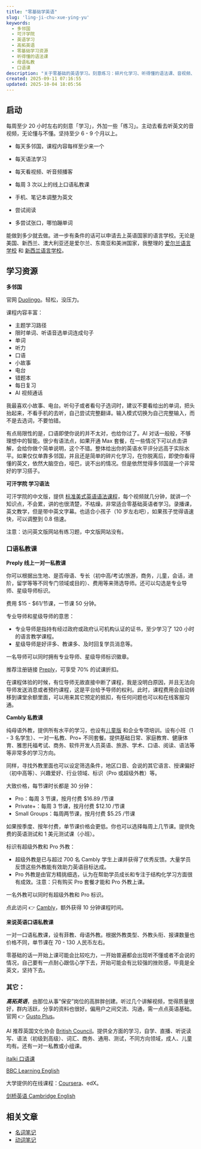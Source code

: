 ```yaml
---
title: "零基础学英语"
slug: 'ling-ji-chu-xue-ying-yu'
keywords:
  - 多邻国
  - 可汗学院
  - 英语学习
  - 高拓英语
  - 零基础学习资源
  - 听得懂的语法课
  - 母语私教
  - 口语课
description: "关于零基础的英语学习。刻意练习：碎片化学习、听得懂的语法课、音视频、线上口语私教课等学习资源和体验总结。英语学校和英语学习笔记链接。"
created: 2025-09-11 07:16:55
updated: 2025-10-04 18:05:56
---
```


## 启动

每周至少 20 小时左右的刻意「学习」，外加一些「练习」。主动去看去听英文的音视频，无论懂与不懂。坚持至少 6 - 9 个月以上。

- 每天多邻国，课程内容每样至少来一个
- 每天语法学习
- 每天看视频、听音频播客
- 每周 3 次以上的线上口语私教课

- 手机、笔记本调整为英文
- 尝试阅读
- 多尝试张口，哪怕蹦单词

能做到多少就去做。进一步有条件的话可以申请去上英语国家的语言学校。无论是美国、新西兰、澳大利亚还是爱尔兰、东南亚和美洲国家，我整理的 [爱尔兰语言学校](https://chrisding.xyz/posts/ai-er-lan-ying-yu-xue-xiao) 和 [新西兰语言学校](https://chrisding.xyz/posts/xin-xi-lan-ying-yu-xue-xiao)。

## 学习资源

**多邻国**

官网 [Duolingo](https://www.duolingo.com/)。轻松，没压力。

课程内容丰富：

- 主题学习路径
- 限时单词、听语音选单词连成句子
- 单词
- 听力
- 口语
- 小故事
- 电台
- 错题本
- 每日复习
- AI 视频通话

我最喜欢小故事、电台。听句子或者看句子选词时，建议不要看给出的单词，把头抬起来，不看手机的去听，自己尝试完整翻译。输入模式切换为自己完整输入，而不是去选词，不要怕错。

有点局限性的是，口语即使你说的并不太对，也给你过了。AI 对话一般般，不够理想中的智能。很少有语法点，如果开通 Max 套餐，在一些情况下可以点击讲解，会给你做个简单说明，这个不错。整体给出你的英语水平评分远高于实际水平。如果仅仅单靠多邻国，并且还是简单的碎片化学习，在你脱离后，即使你看得懂的英文，依然大脑空白，哑巴，说不出的情况。但是依然觉得多邻国是一个非常好的学习搭子。

**可汗学院 学习语法**

可汗学院的中文版，提供 [标准美式英语语法课程](https://zh.khanacademy.org/humanities/grammar)，每个视频就几分钟，就讲一个知识点，不会累，讲的也很清楚，不枯燥，非常适合零基础英语者学习。录播课，英文教学，但是带中英文字幕。也适合小孩子（10 岁左右吧），如果孩子觉得语速快，可以调整到 0.8 倍速。

注意：访问英文版网站有练习题，中文版网站没有。

### 口语私教课

**Preply 线上一对一私教课**

你可以根据出生地、是否母语、专长（初中高/考试/旅游，商务，儿童，会话，进阶，留学等等不同专门领域或目的）、费用等来筛选导师。还可以勾选是专业导师、星级导师标识。

费用 $15 - $61/节课，一节课 50 分钟。

专业导师和星级导师的意思：

- 专业导师是指持有经过政府或政府认可机构认证的证书，至少学习了 120 小时的语言教学课程。
- 星级导师是好评多、教课多、及时回复学员消息等。

一名导师可以同时拥有专业导师、星级导师标识徽章。

推荐注册链接 [Preply](https://preply.com/zh/?pref=MjMzMDYxNDI=&id=1759594701.806934&ep=w1)，可享受 70% 的试课折扣。

在课程体验的时候，有位导师无故直接中断了课程，我是没明白原因，并且无法向导师发送消息或者预约课程，这是平台给予导师的权利。此时，课程费用会自动转移到课堂余额里面，可以用来其它预定的抵扣，有任何问题也可以和在线客服沟通。

**Cambly 私教课**

纯母语外教，提供所有水平的学习，也设有[儿童版](https://www.cambly.com/kids) 和企业专项培训。设有小班（1 - 3 名学生）、一对一私教、Pro+ 不同套餐。提供基础日常、家庭教育、健康体育、雅思托福考试、商务、软件开发人员英语、旅游、学术、口语、阅读、语法等等非常多的学习方向。

同样，寻找外教里面也可以设定筛选条件，地区口音、会说的其它语言、授课偏好（初中高等）、兴趣爱好、行业领域、标识（Pro 或超级外教）等。

大致价格，每节课时长都是 30 分钟：

- Pro：每周 3 节课，按月付费 $16.89 /节课
- Private+：每周 3 节课，按月付费 $12.10 /节课
- Small Groups：每周两节课，按月付费 $5.25 /节课

如果按季度、按年付费，单节课价格会更低。你也可以选择每周上几节课。提供免费的英语测试和 1 美元测试课（小班）。

标识有超级外教和 Pro 外教：

- 超级外教是已与超过 700 名 Cambly 学生上课并获得了优秀反馈。大量学员反馈这些外教能有效助力英语目标达成。
- Pro 外教是由官方精挑细选，认为在帮助学员成长和专注于结构化学习方面很有成效。注意：只有购买 Pro 套餐才能和 Pro 外教上课。

一名外教可以同时有超级外教和 Pro 标识。

点此访问 👉 [Cambly](https://www.cambly.com/invite/4C83A8WZ?st=091925&sc=4)，额外获得 10 分钟课程时间。

**来说英语口语私教课**

一对一口语私教课，设有菲教、母语外教。根据外教类型、外教头衔、报课数量也价格不同，单节课在 70 - 130 人民币左右。

零基础的话一开始上课可能会比较吃力，一开始普遍都会出现听不懂或者不会说的情况，自己要有一点耐心跟信心学下去，开始可能会有比较强的挫败感，毕竟是全英文，坚持下去。

### 其它：

***高拓英语***，由那位从事“保安”岗位的高胖胖创建。听过几个讲解视频，觉得质量很好，群内活跃，分享的资料也很好。偏用户之间交流、沟通，需一点点英语基础。官网 👉 [Gusto Plus](https://gustoplus.com/)。

AI 推荐英国文化协会 [British Council](https://www.britishcouncil.org)。提供全方面的学习，自学、直播、听说读写、语法（初级到高级）、词汇、商务、通用、测试，不同方向领域，成人、儿童均有。还有一对一私教或小组课。

[italki 口语课](https://www.italki.com/)

[BBC Learning English](https://www.bbc.co.uk/learningenglish/)

大学提供的在线课程：[Coursera](https://www.coursera.org/)、edX。

[剑桥英语 Cambridge English](cambridgeenglish.org/learning-english)

## 相关文章

- [名词笔记](https://chrisding.xyz/posts/ying-yu-ming-ci-zong-jie)
- [动词笔记](https://chrisding.xyz/posts/ying-yu-dong-ci)
